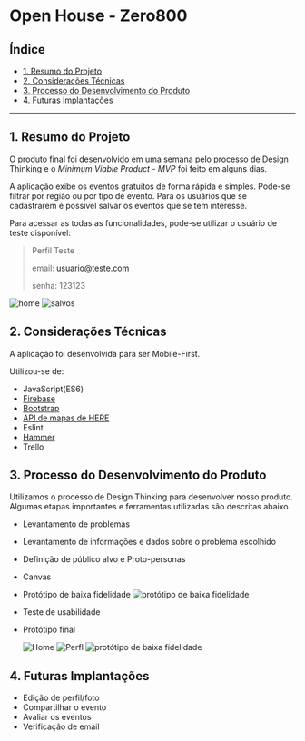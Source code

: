 # Open House - Zero800

## Índice

- [1. Resumo do Projeto](#1-resumo-do-projeto)
- [2. Considerações Técnicas](#2-considerações-técnicas)
- [3. Processo do Desenvolvimento do Produto](#3-processo-do-desenvolvimento-do-produto)
- [4. Futuras Implantações](#4-futuras-implantações)

---

## 1. Resumo do Projeto

O produto final foi desenvolvido em uma semana pelo processo de Design Thinking e o _Minimum Viable Product - MVP_ foi feito em alguns dias.

A aplicação exibe os eventos gratuitos de forma rápida e simples. Pode-se filtrar por região ou por tipo de evento. Para os usuários que se cadastrarem é possivel salvar os eventos que se tem interesse.

Para acessar as todas as funcionalidades, pode-se utilizar o usuário de teste disponível:

> Perfil Teste
>
> email: usuario@teste.com
>
> senha: 123123

![home](/img/zero0800-home.png)
![salvos](/img/zero0800-salvos.png)

## 2. Considerações Técnicas

A aplicação foi desenvolvida para ser Mobile-First.

Utilizou-se de:

- JavaScript(ES6)
- [Firebase](https://firebase.google.com/products/firestore/?hl=pt-br)
- [Bootstrap](https://getbootstrap.com/)
- [API de mapas de HERE](https://developer.here.com/c/mapAPIs?cid=Other-Google-MM-T4-Dev-Brand-BMM&utm_source=Google&utm_medium=ppc&utm_campaign=Dev_PaidSearch_DevPortal_AlwaysOn&gclid=CjwKCAiAgqDxBRBTEiwA59eENx5Z1notPcqIernPFxp8kIc6YYljNAKOwo9huVblnvXd5CtgKxoecRoC_M4QAvD_BwE&gclsrc=aw.ds)
- Eslint
- [Hammer](https://hammerjs.github.io/)
- Trello

## 3. Processo do Desenvolvimento do Produto

Utilizamos o processo de Design Thinking para desenvolver nosso produto. Algumas etapas importantes e ferramentas utilizadas são descritas abaixo.

- Levantamento de problemas
- Levantamento de informações e dados sobre o problema escolhido
- Definição de público alvo e Proto-personas
- Canvas
- Protótipo de baixa fidelidade
  ![protótipo de baixa fidelidade](/img/prototipo-bf.jpeg)
- Teste de usabilidade
- Protótipo final

  ![Home](/img/home.jpeg)
  ![Perfl](/img/perfil.jpeg)
  ![protótipo de baixa fidelidade](/img/sobre.jpeg)

## 4. Futuras Implantações

- Edição de perfil/foto
- Compartilhar o evento
- Avaliar os eventos
- Verificação de email
